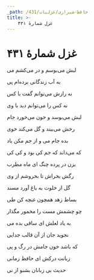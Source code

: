```yaml
---
_path: /حافظ-شیرازی/غزلیات/431
title: >-
    غزل شمارهٔ ۴۳۱
---
```

# غزل شمارهٔ ۴۳۱

<div class="b" id="bn1"><div class="m1"><p>لبش می‌بوسم و در می‌کشم می</p></div>
<div class="m2"><p>به آب زندگانی برده‌ام پی</p></div></div>
<div class="b" id="bn2"><div class="m1"><p>نه رازش می‌توانم گفت با کس</p></div>
<div class="m2"><p>نه کس را می‌توانم دید با وی</p></div></div>
<div class="b" id="bn3"><div class="m1"><p>لبش می‌بوسد و خون می‌خورد جام</p></div>
<div class="m2"><p>رخش می‌بیند و گل می‌کند خوی</p></div></div>
<div class="b" id="bn4"><div class="m1"><p>بده جام می و از جم مکن یاد</p></div>
<div class="m2"><p>که می‌داند که جم کی بود و کی کی</p></div></div>
<div class="b" id="bn5"><div class="m1"><p>بزن در پرده چنگ ای ماه مطرب</p></div>
<div class="m2"><p>رگش بخراش تا بخروشم از وی</p></div></div>
<div class="b" id="bn6"><div class="m1"><p>گل از خلوت به باغ آورد مسند</p></div>
<div class="m2"><p>بساط زهد همچون غنچه کن طی</p></div></div>
<div class="b" id="bn7"><div class="m1"><p>چو چشمش مست را مخمور مگذار</p></div>
<div class="m2"><p>به یاد لعلش ای ساقی بده می</p></div></div>
<div class="b" id="bn8"><div class="m1"><p>نجوید جان از آن قالب جدایی</p></div>
<div class="m2"><p>که باشد خون جامش در رگ و پی</p></div></div>
<div class="b" id="bn9"><div class="m1"><p>زبانت درکش ای حافظ زمانی</p></div>
<div class="m2"><p>حدیث بی زبانان بشنو از نی</p></div></div>
